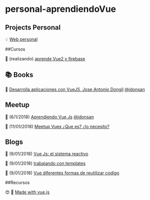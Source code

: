# personal-aprendiendoVue

## Projects Personal

:bulb: [Web personal](http://strigo.es/)

##Cursos

:movie_camera: (realizando) [aprende Vue2 y firebase](https://wmedia.teachable.com/p/aprende-vue2-y-firebase-paso-a-paso)

## :books: Books

:blue_book: [Desarrolla aplicaciones con VueJS, Jose Antonio Dongil](https://www.gitbook.com/book/jdonsan/desarrolla-aplicaciones-con-vuejs/details)   [@jdonsan](https://twitter.com/jdonsan?lang=es)

## Meetup

:movie_camera: (6/1/2018) [Aprendiendo Vue Js](https://www.youtube.com/watch?v=7ftXSVWOwcg&feature=youtu.be)  [@jdonsan](https://twitter.com/jdonsan?lang=es)

:movie_camera: (11/01/2018) [Meetup Vuex ¿Que es? ¿lo necesito?](https://www.youtube.com/watch?v=zC51h2jU0n4)

## Blogs

:page_facing_up: (9/01/2018) [Vue Js: el sistema reactivo](https://elabismodenull.wordpress.com/2017/09/12/vuejs-el-sistema-reactivo/)

:page_facing_up: (9/01/2018) [trabajando con templates](https://elabismodenull.wordpress.com/2017/04/25/vuejs-trabajando-con-templates/)

:page_facing_up: (9/01/2018) [Vue diferentes formas de reutilizar codigo](https://elabismodenull.wordpress.com/2017/08/29/vuejs-diferentes-formas-de-reutilizar-codigo/)

##Recursos

😍 :page_facing_up: [Made with vue.js](https://madewithvuejs.com/)

